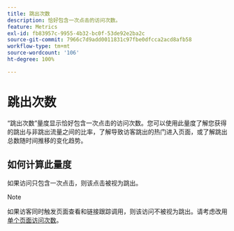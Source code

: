 ```yaml
---
title: 跳出次数
description: 恰好包含一次点击的访问次数。
feature: Metrics
exl-id: fb83957c-9955-4b32-bc0f-53de92e2ba2c
source-git-commit: 7966c7d9add0011831c97fbe0dfcca2acd8afb58
workflow-type: tm+mt
source-wordcount: '106'
ht-degree: 100%

---
```


# 跳出次数

“跳出次数”量度显示恰好包含一次点击的访问次数。您可以使用此量度了解您获得的跳出与非跳出流量之间的比率，了解导致访客跳出的热门进入页面，或了解跳出总数随时间推移的变化趋势。

## 如何计算此量度

如果访问只包含一次点击，则该点击被视为跳出。

>[!NOTE]
>
>如果访客同时触发页面查看和链接跟踪调用，则该访问不被视为跳出。请考虑改用[单个页面访问次数](single-page-visits.md)。

